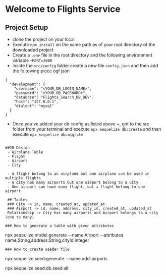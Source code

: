 # Welcome to Flights Service

## Project Setup
- clone the project on your local 
- Execute `npm install` on the same path as of your root directory of the downloaded project
- Create a `.env` file in the root directory and the following environment variable
   -`PORT=3000`
- Inside the `src/config` folder create a new file `config.json` and then add the fo;;owing piece ogf json
```   
{
  "development": {
    "username": "<YOUR_DB_LOGIN_NAME>",
    "password": "<YOUR_DB_PASSWORD>",
    "database": "Flights_Search_DB_DEV",
    "host": "127.0.0.1",
    "dialect": "mysql"
  }
}
```
- Once you've added your db config as listed above +, got to the src folder from your terminal and execute 
`npx sequelize db:create`
and than execute 
`npx sequelize db:migrate`

```

##DB Design
 - Airplane Table
 - Flight
 - Airport
 - City

 - A flight belong to an airplane but one airplane can be used in multiple flights
 - A city has many airports but one airport belong to a city 
 - One airport can have many flight, but a flight belong to one airport

 ## Tables 
 ### City -> id, name, created_at, updated_at
 ### Airport -> id, name, address, city_id, created_at, updated_at
 Relationship -> City has many airports and Airport belongs to a city (one to many)

### How to generate a table with given attributes
```
npx seqeulize model:generate
 --name Airport 
 --attributes name:String,address:String,cityId:integer
```
### How to create seeder file
```
npx sequelize seed:generate --name add-airports

npx sequelize seed:db:seed:all
```